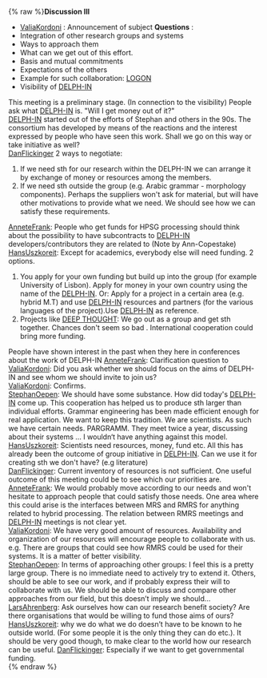 {% raw %}**Discussion III**

- [ValiaKordoni](https://blog.inductorsoftware.com/docsproto/tools/ValiaKordoni) : Announcement of subject **Questions**
:
- Integration of other research groups and systems
- Ways to approach them
- What can we get out of this effort.
- Basis and mutual commitments
- Expectations of the others
- Example for such collaboration:
[LOGON](http://www.emmtee.net/index.php?page=1&lang=en/)
- Visibility of [DELPH-IN](http://www.delph-in.net/)

This meeting is a preliminary stage. (In connection to the visibility)
People ask what [DELPH-IN](http://www.delph-in.net/) is. "Will I get
money out of it?"\
[DELPH-IN](http://www.delph-in.net/) started out of the efforts of
Stephan and others in the 90s. The consortium has developed by means of
the reactions and the interest expressed by people who have seen this
work. Shall we go on this way or take initiative as well?\
[DanFlickinger](https://blog.inductorsoftware.com/docsproto/tools/DanFlickinger) 2 ways to negotiate:

1. If we need sth for our research within the DELPH-IN we can arrange
it by exchange of money or resources among the members.
2. If we need sth outside the group (e.g. Arabic grammar - morphology
components). Perhaps the suppliers won't ask for material, but will
have other motivations to provide what we need. We should see how we
can satisfy these requirements.

[AnneteFrank](/AnneteFrank): People who get funds for HPSG processing
should think about the possibility to have subcontracts to
[DELPH-IN](http://www.delph-in.net/) developers/contributors they are
related to (Note by Ann-Copestake)\
[HansUszkoreit](https://blog.inductorsoftware.com/docsproto/tools/HansUszkoreit): Except for academics, everybody else
will need funding. 2 options.

1. You apply for your own funding but build up into the group (for
example University of Lisbon). Apply for money in your own country
using the name of the [DELPH-IN](http://www.delph-in.net/). Or:
Apply for a project in a certain area (e.g. hybrid M.T) and use
[DELPH-IN](http://www.delph-in.net/) resources and partners (for the
various languages of the project).Use
[DELPH-IN](http://www.delph-in.net/) as reference.
2. Projects like [DEEP THOUGHT](http://www.project-deepthought.net/):
We go out as a group and get sth together. Chances don't seem so bad
. International cooperation could bring more funding.

People have shown interest in the past when they here in conferences
about the work of DELPH-IN [AnneteFrank](/AnneteFrank): Clarification
question to [ValiaKordoni](https://blog.inductorsoftware.com/docsproto/tools/ValiaKordoni): Did you ask whether we should
focus on the aims of DELPH-IN and see whom we should invite to join
us?\
[ValiaKordoni](https://blog.inductorsoftware.com/docsproto/tools/ValiaKordoni): Confirms.\
[StephanOepen](https://blog.inductorsoftware.com/docsproto/tools/StephanOepen): We should have some substance. How did
today's [DELPH-IN](http://www.delph-in.net/) come up. This cooperation
has helped us to produce sth larger than individual efforts. Grammar
engineering has been made efficient enough for real application. We want
to keep this tradition. We are scientists. As such we have certain
needs. PARGRAMM. They meet twice a year, discussing about their systems
… I wouldn‘t have anything against this model.\
[HansUszkoreit](https://blog.inductorsoftware.com/docsproto/tools/HansUszkoreit): Scientists need resources, money, fund
etc. All this has already been the outcome of group initiative in
[DELPH-IN](http://www.delph-in.net/). Can we use it for creating sth we
don't have? (e.g literature)\
[DanFlickinger](https://blog.inductorsoftware.com/docsproto/tools/DanFlickinger): Current inventory of resources is not
sufficient. One useful outcome of this meeting could be to see which our
priorities are.\
[AnneteFrank](/AnneteFrank): We would probably move according to our
needs and won't hesitate to approach people that could satisfy those
needs. One area where this could arise is the interfaces between MRS and
RMRS for anything related to hybrid processing. The relation between
RMRS meetings and [DELPH-IN](http://www.delph-in.net/) meetings is not
clear yet.\
[ValiaKordoni](https://blog.inductorsoftware.com/docsproto/tools/ValiaKordoni): We have very good amount of resources.
Availability and organization of our resources will encourage people to
collaborate with us. e.g. There are groups that could see how RMRS could
be used for their systems. It is a matter of better visibility.\
[StephanOepen](https://blog.inductorsoftware.com/docsproto/tools/StephanOepen): In terms of approaching other groups: I
feel this is a pretty large group. There is no immediate need to
actively try to extend it. Others, should be able to see our work, and
if probably express their will to collaborate with us. We should be able
to discuss and compare other approaches from our field, but this doesn’t
imply we should…\
[LarsAhrenberg](/LarsAhrenberg): Ask ourselves how can our research
benefit society? Are there organisations that would be willing to fund
those aims of ours?\
[HansUszkoreit](https://blog.inductorsoftware.com/docsproto/tools/HansUszkoreit): why we do what we do doesn’t have to be
known to he outside world. (For some people it is the only thing they
can do etc.). It should be very good though, to make clear to the world
how our research can be useful. [DanFlickinger](https://blog.inductorsoftware.com/docsproto/tools/DanFlickinger):
Especially if we want to get governmental funding.  
<update date omitted for speed>{% endraw %}
